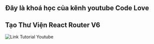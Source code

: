 ## Đây là khoá học của kênh youtube Code Love

## Tạo Thư Viện React Router V6

![Link Tutorial Youtube](https://bom.so/gG0uOr)

